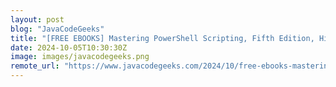 ```yaml
---
layout: post
blog: "JavaCodeGeeks"
title: "[FREE EBOOKS] Mastering PowerShell Scripting, Fifth Edition, High Performance with Java & Four More Best Selling Titles"
date: 2024-10-05T10:30:30Z
image: images/javacodegeeks.png
remote_url: "https://www.javacodegeeks.com/2024/10/free-ebooks-mastering-powershell-scripting-fifth-edition-high-performance-with-java-four-more-best-selling-titles.html"
---
```

